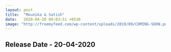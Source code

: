 ```yaml
---
layout: post
title:  "Mounika & Satish"
date:   2020-04-20 09:03:51 +0530
image: "http://freemyfeed.com/wp-content/uploads/2019/09/COMING-SOON.png"
---
```


 

<h2>Release Date - 20-04-2020</h2>

 

